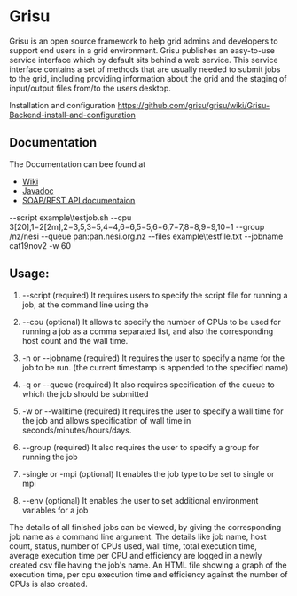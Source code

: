 Grisu
=====
 
Grisu is an open source framework to help grid admins and developers to support end users in a grid environment. Grisu publishes an easy-to-use service interface which by default sits behind a web service. This service interface contains a set of methods that are usually needed to submit jobs to the grid, including providing information about the grid and the staging of input/output files from/to the users desktop.

Installation and configuration
https://github.com/grisu/grisu/wiki/Grisu-Backend-install-and-configuration

Documentation
------------------------
The Documentation can bee found at
- [Wiki](https://github.com/grisu/grisu/wiki)
- [Javadoc](http://grisu.github.com/grisu/javadoc/)
- [SOAP/REST API documentaion](https://compute.services.bestgrid.org/)

--script example\testjob.sh --cpu 3[20],1=2[2m],2=3,5,3=5,4=4,6=6,5=5,6=6,7=7,8=8,9=9,10=1 --group /nz/nesi --queue pan:pan.nesi.org.nz --files example\testfile.txt --jobname cat19nov2 -w 60

Usage:
--------------------

1. --script (required)
It requires users to specify the script file for running a job, at the command line using the

2. --cpu (optional) 
It allows to specify the number of CPUs to be used for running a job as a comma separated list, and also the corresponding host count and the wall time.

3. -n or --jobname (required)
It requires the user to specify a name for the job to be run. (the current timestamp is appended to the specified name)

4. -q or --queue (required)
It also requires specification of the queue to which the job should be submitted

5. -w or --walltime (required)
It requires the user to specify a wall time for the job and allows specification of wall time in seconds/minutes/hours/days.

6. --group (required)
It also requires the user to specify a group for running the job

7. -single or -mpi (optional) 
It enables the job type to be set to single or mpi

8. --env (optional)
It enables the user to set additional environment variables for a job


The details of all finished jobs can be viewed, by giving the corresponding job name as a command line argument.
The details like job name, host count, status, number of CPUs used, wall time, total execution time, average execution time per CPU and efficiency are logged in a newly created csv file having the job's name.
An HTML file showing a graph of the execution time, per cpu execution time and efficiency against the number of CPUs is also created.


